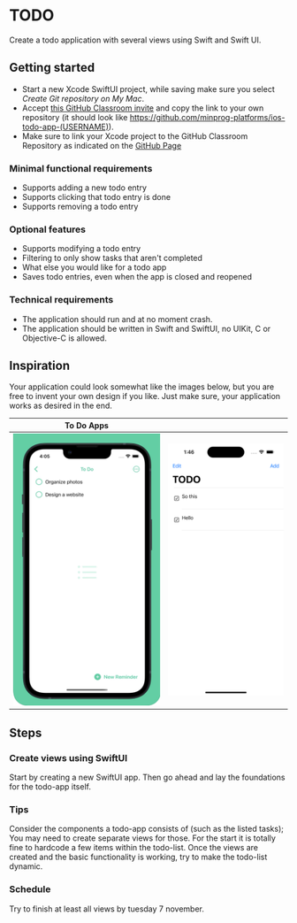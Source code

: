 # TODO

Create a todo application with several views using Swift and Swift UI. 
 

## Getting started

- Start a new Xcode SwiftUI project, while saving make sure you select _Create Git repository on My Mac_.
- Accept [this GitHub Classroom invite](https://classroom.github.com/a/CPtSIJ_B) and copy the link to your own repository (it should look like https://github.com/minprog-platforms/ios-todo-app-(USERNAME)).
- Make sure to link your Xcode project to the GitHub Classroom Repository as indicated on the [GitHub Page](/ios/github/index.md)


### Minimal functional requirements

- Supports adding a new todo entry
- Supports clicking that todo entry is done
- Supports removing a todo entry

### Optional features

- Supports modifying a todo entry
- Filtering to only show tasks that aren't completed
- What else you would like for a todo app
- Saves todo entries, even when the app is closed and reopened

### Technical requirements

* The application should run and at no moment crash.
* The application should be written in Swift and SwiftUI, no UIKit, C or Objective-C is allowed.

## Inspiration

Your application could look somewhat like the images below, but you are free to invent your own design if you like. Just make sure, your application works as desired in the end.

<!-- ![](IMG_0459.jpg)
![](todoInspiration.png) -->

<!-- <p display="inline-block">
<img src="IMG_0459.jpg" alt="ToDo app1" width="300"/>
<img src="todoInspiration.png" alt="ToDo app2" width="255.5"/>
</p> -->


| To Do Apps                          |                                     |
| ----------------------------------- | ----------------------------------- |
| ![App2](IMG_0459.jpg)               | ![App1](todoInspiration.png)        |


## Steps

### Create views using SwiftUI
Start by creating a new SwiftUI app. Then go ahead and lay the foundations for the todo-app itself. 

### Tips
Consider the components a todo-app consists of (such as the listed tasks); You may need to create separate views for those. For the start it is totally fine to hardcode a few items within the todo-list. Once the views are created and the basic functionality is working, try to make the todo-list dynamic. 


### Schedule
Try to finish at least all views by tuesday 7 november.